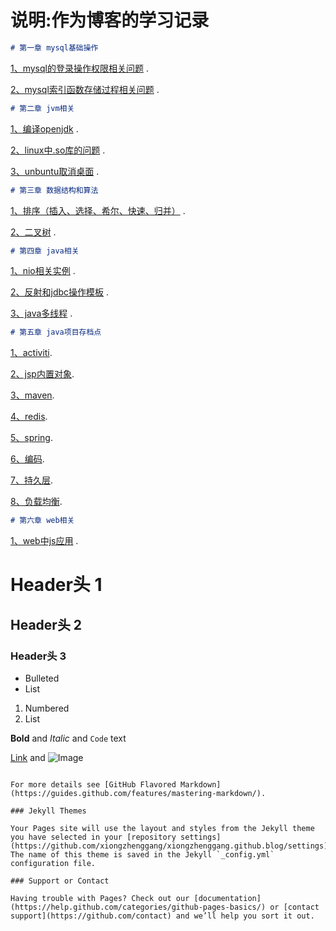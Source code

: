 # 说明:作为博客的学习记录
```markdown
# 第一章 mysql基础操作
```
[1、mysql的登录操作权限相关问题](https://github.com/xiongzhenggang/xiongzhenggang.github.io/blob/master/数据库相关/mysql登录编码权限赋予.txt) . 

[2、mysql索引函数存储过程相关问题](https://github.com/xiongzhenggang/xiongzhenggang.github.io/blob/master/数据库相关/mysql索引函数存储过程.txt) .

```markdown
# 第二章 jvm相关
```
[1、编译openjdk](https://github.com/xiongzhenggang/xiongzhenggang.github.io/blob/master/jvm相关/编译openjdk.txt) . 

[2、linux中.so库的问题](https://github.com/xiongzhenggang/xiongzhenggang.github.io/blob/master/jvm相关/linux中.so库的问题.txt) . 

[3、unbuntu取消桌面](https://github.com/xiongzhenggang/xiongzhenggang.github.io/blob/master/jvm相关/unbuntu取消桌面.txt) . 

```markdown
# 第三章 数据结构和算法
```
[1、排序（插入、选择、希尔、快速、归并）](https://github.com/xiongzhenggang/xiongzhenggang.github.io/blob/master/数据结构/部分排序) .

[2、二叉树](https://github.com/xiongzhenggang/xiongzhenggang.github.io/blob/master/数据结构/树) .

```markdown
# 第四章 java相关
```
[1、nio相关实例](https://github.com/xiongzhenggang/xiongzhenggang.github.io/blob/master/java相关/nio例子) .

[2、反射和jdbc操作模板](https://github.com/xiongzhenggang/xiongzhenggang.github.io/blob/master/java相关/反射) .

[3、java多线程](https://github.com/xiongzhenggang/xiongzhenggang.github.io/blob/master/java相关/多线程) .

```markdown
# 第五章 java项目存档点
```
[1、activiti](https://github.com/xiongzhenggang/xiongzhenggang.github.io/blob/master/java项目存档点/activiti).

[2、jsp内置对象](https://github.com/xiongzhenggang/xiongzhenggang.github.io/blob/master/java项目存档点/jsp内置对象).

[3、maven](https://github.com/xiongzhenggang/xiongzhenggang.github.io/blob/master/java项目存档点/maven).

[4、redis](https://github.com/xiongzhenggang/xiongzhenggang.github.io/blob/master/java项目存档点/redis).

[5、spring](https://github.com/xiongzhenggang/xiongzhenggang.github.io/blob/master/java项目存档点/spring).

[6、编码](https://github.com/xiongzhenggang/xiongzhenggang.github.io/blob/master/java项目存档点/编码).

[7、持久层](https://github.com/xiongzhenggang/xiongzhenggang.github.io/blob/master/java项目存档点/持久层).

[8、负载均衡](https://github.com/xiongzhenggang/xiongzhenggang.github.io/blob/master/java项目存档点/负载均衡).

```markdown
# 第六章 web相关
```
[1、web中js应用](https://github.com/xiongzhenggang/xiongzhenggang.github.io/blob/master/web相关) . 

# Header头 1
## Header头 2
### Header头 3

- Bulleted
- List

1. Numbered
2. List

**Bold** and _Italic_ and `Code` text

[Link](url) and ![Image](src)
```

For more details see [GitHub Flavored Markdown](https://guides.github.com/features/mastering-markdown/).

### Jekyll Themes

Your Pages site will use the layout and styles from the Jekyll theme you have selected in your [repository settings](https://github.com/xiongzhenggang/xiongzhenggang.github.blog/settings). The name of this theme is saved in the Jekyll `_config.yml` configuration file.

### Support or Contact

Having trouble with Pages? Check out our [documentation](https://help.github.com/categories/github-pages-basics/) or [contact support](https://github.com/contact) and we’ll help you sort it out.

